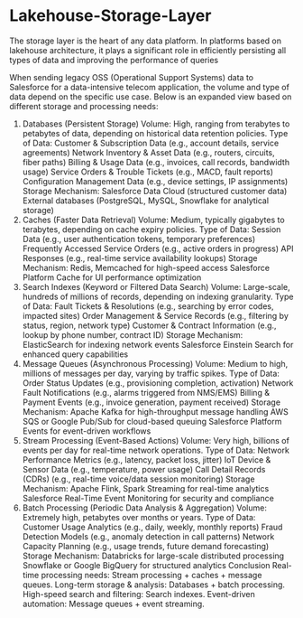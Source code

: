 # Lakehouse-Storage-Layer
The storage layer is the heart of any data platform. In platforms based on lakehouse architecture, it plays a significant role in efficiently persisting all types of data and improving the performance of queries

When sending legacy OSS (Operational Support Systems) data to Salesforce for a data-intensive telecom application, the volume and type of data depend on the specific use case. Below is an expanded view based on different storage and processing needs:

1. Databases (Persistent Storage)
Volume: High, ranging from terabytes to petabytes of data, depending on historical data retention policies.
Type of Data:
Customer & Subscription Data (e.g., account details, service agreements)
Network Inventory & Asset Data (e.g., routers, circuits, fiber paths)
Billing & Usage Data (e.g., invoices, call records, bandwidth usage)
Service Orders & Trouble Tickets (e.g., MACD, fault reports)
Configuration Management Data (e.g., device settings, IP assignments)
Storage Mechanism:
Salesforce Data Cloud (structured customer data)
External databases (PostgreSQL, MySQL, Snowflake for analytical storage)
2. Caches (Faster Data Retrieval)
Volume: Medium, typically gigabytes to terabytes, depending on cache expiry policies.
Type of Data:
Session Data (e.g., user authentication tokens, temporary preferences)
Frequently Accessed Service Orders (e.g., active orders in progress)
API Responses (e.g., real-time service availability lookups)
Storage Mechanism:
Redis, Memcached for high-speed access
Salesforce Platform Cache for UI performance optimization
3. Search Indexes (Keyword or Filtered Data Search)
Volume: Large-scale, hundreds of millions of records, depending on indexing granularity.
Type of Data:
Fault Tickets & Resolutions (e.g., searching by error codes, impacted sites)
Order Management & Service Records (e.g., filtering by status, region, network type)
Customer & Contract Information (e.g., lookup by phone number, contract ID)
Storage Mechanism:
ElasticSearch for indexing network events
Salesforce Einstein Search for enhanced query capabilities
4. Message Queues (Asynchronous Processing)
Volume: Medium to high, millions of messages per day, varying by traffic spikes.
Type of Data:
Order Status Updates (e.g., provisioning completion, activation)
Network Fault Notifications (e.g., alarms triggered from NMS/EMS)
Billing & Payment Events (e.g., invoice generation, payment received)
Storage Mechanism:
Apache Kafka for high-throughput message handling
AWS SQS or Google Pub/Sub for cloud-based queuing
Salesforce Platform Events for event-driven workflows
5. Stream Processing (Event-Based Actions)
Volume: Very high, billions of events per day for real-time network operations.
Type of Data:
Network Performance Metrics (e.g., latency, packet loss, jitter)
IoT Device & Sensor Data (e.g., temperature, power usage)
Call Detail Records (CDRs) (e.g., real-time voice/data session monitoring)
Storage Mechanism:
Apache Flink, Spark Streaming for real-time analytics
Salesforce Real-Time Event Monitoring for security and compliance
6. Batch Processing (Periodic Data Analysis & Aggregation)
Volume: Extremely high, petabytes over months or years.
Type of Data:
Customer Usage Analytics (e.g., daily, weekly, monthly reports)
Fraud Detection Models (e.g., anomaly detection in call patterns)
Network Capacity Planning (e.g., usage trends, future demand forecasting)
Storage Mechanism:
Databricks for large-scale distributed processing
Snowflake or Google BigQuery for structured analytics
Conclusion
Real-time processing needs: Stream processing + caches + message queues.
Long-term storage & analysis: Databases + batch processing.
High-speed search and filtering: Search indexes.
Event-driven automation: Message queues + event streaming.
